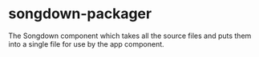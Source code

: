 # songdown-packager
The Songdown component which takes all the source files and puts them into a single file for use by the app component.
